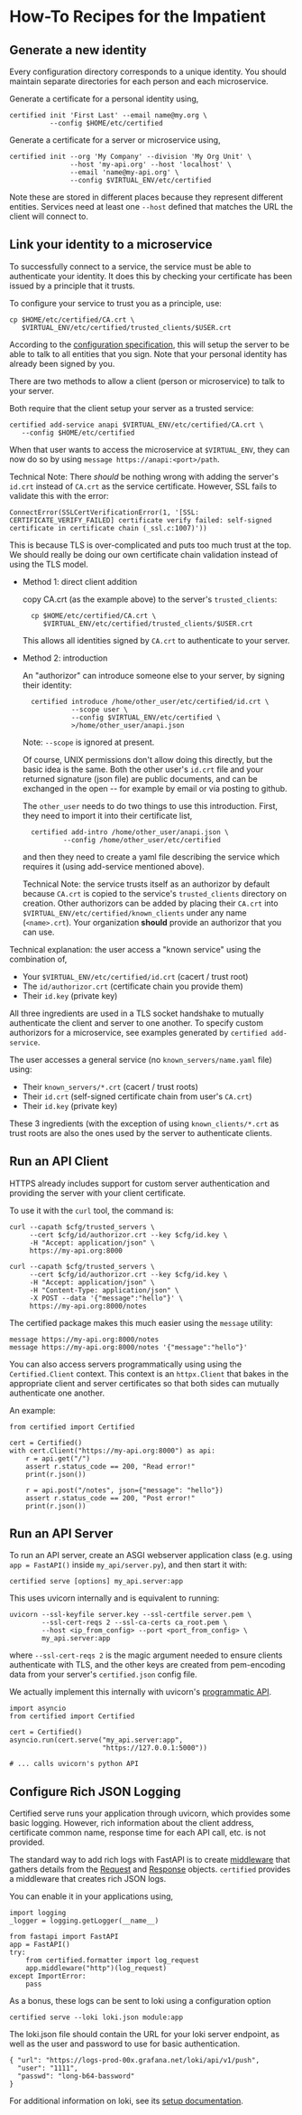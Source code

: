 # How-To Recipes for the Impatient

## Generate a new identity

Every configuration directory corresponds to a unique
identity.  You should maintain separate directories
for each person and each microservice.

Generate a certificate for a personal identity using,

    certified init 'First Last' --email name@my.org \
              --config $HOME/etc/certified

Generate a certificate for a server or microservice using,

    certified init --org 'My Company' --division 'My Org Unit' \
                   --host 'my-api.org' --host 'localhost' \
                   --email 'name@my-api.org' \
                   --config $VIRTUAL_ENV/etc/certified

Note these are stored in different places because they
represent different entities.
Services need at least one `--host` defined that matches the URL
the client will connect to.


## Link your identity to a microservice

To successfully connect to a service, the service must
be able to authenticate your identity.  It does this
by checking your certificate has been issued by a
principle that it trusts.

To configure your service to trust you as a principle, use:

    cp $HOME/etc/certified/CA.crt \
       $VIRTUAL_ENV/etc/certified/trusted_clients/$USER.crt

According to the [configuration specification](keys.md),
this will setup the server to be able to talk to all
entities that you sign.  Note that your personal
identity has already been signed by you.

There are two methods to allow a client (person
or microservice) to talk to your server.

Both require that the client setup your server as a trusted service:

    certified add-service anapi $VIRTUAL_ENV/etc/certified/CA.crt \
       --config $HOME/etc/certified

When that user wants to access the microservice at `$VIRTUAL_ENV`,
they can now do so by using `message https://anapi:<port>/path`.

Technical Note: There *should* be nothing wrong with adding
the server's `id.crt` instead of `CA.crt` as the service
certificate.  However, SSL fails to validate this with the error:

    ConnectError(SSLCertVerificationError(1, '[SSL: CERTIFICATE_VERIFY_FAILED] certificate verify failed: self-signed certificate in certificate chain (_ssl.c:1007)')) 

This is because TLS is over-complicated and puts too much trust
at the top.  We should really be doing our own certificate chain
validation instead of using the TLS model.

* Method 1: direct client addition

    copy CA.crt (as the example above) to the server's `trusted_clients`:

        cp $HOME/etc/certified/CA.crt \
           $VIRTUAL_ENV/etc/certified/trusted_clients/$USER.crt

    This allows all identities signed by `CA.crt` to authenticate
    to your server.

* Method 2: introduction

    An "authorizor" can introduce someone else to your server,
    by signing their identity:

        certified introduce /home/other_user/etc/certified/id.crt \
                  --scope user \
                  --config $VIRTUAL_ENV/etc/certified \
                  >/home/other_user/anapi.json

    Note: `--scope` is ignored at present.

    Of course, UNIX permissions don't allow doing this directly,
    but the basic idea is the same.  Both the other user's `id.crt`
    file and your returned signature (json file) are public
    documents, and can be exchanged in the open -- for example
    by email or via posting to github.

    The `other_user` needs to do two things to use this
    introduction.  First, they need to import it into their
    certificate list,

        certified add-intro /home/other_user/anapi.json \
                --config /home/other_user/etc/certified

    and then they need to create a yaml file describing the
    service which requires it (using add-service mentioned
    above).

    Technical Note: the service trusts itself as an authorizor by
    default because `CA.crt` is copied to the service's `trusted_clients`
    directory on creation.  Other authorizors can be added
    by placing their `CA.crt` into `$VIRTUAL_ENV/etc/certified/known_clients`
    under any name (`<name>.crt`).  Your organization **should**
    provide an authorizor that you can use.

<!--
Note that you should not generally authorize
resource usage from your production services.
That should be left up to signed tokens, which can control
authorization much more precisely.
-->

Technical explanation: the user access a "known service"
using the combination of,

  * Your `$VIRTUAL_ENV/etc/certified/id.crt` (cacert / trust root)
  * The `id/authorizor.crt` (certificate chain you provide them)
  * Their `id.key` (private key)

All three ingredients are used in a TLS socket handshake to
mutually authenticate the client and server to one another.
To specify custom authorizors for a microservice, see
examples generated by `certified add-service`.

The user accesses a general service (no `known_servers/name.yaml` file)
using:

  * Their `known_servers/*.crt` (cacert / trust roots)
  * Their `id.crt` (self-signed certificate chain from user's `CA.crt`)
  * Their `id.key` (private key)

These 3 ingredients (with the exception of using `known_clients/*.crt` as
trust roots are also the ones used by the server to authenticate clients.

## Run an API Client

HTTPS already includes support for custom server authentication
and providing the server with your client certificate.

To use it with the `curl` tool, the command is:

    curl --capath $cfg/trusted_servers \
         --cert $cfg/id/authorizor.crt --key $cfg/id.key \
         -H "Accept: application/json" \
         https://my-api.org:8000

    curl --capath $cfg/trusted_servers \
         --cert $cfg/id/authorizor.crt --key $cfg/id.key \
         -H "Accept: application/json" \
         -H "Content-Type: application/json" \
         -X POST --data '{"message":"hello"}' \
         https://my-api.org:8000/notes

The certified package makes this much easier using
the `message` utility:

    message https://my-api.org:8000/notes
    message https://my-api.org:8000/notes '{"message":"hello"}'

You can also access servers programmatically using
using the `Certified.Client` context.
This context is an `httpx.Client` that bakes in the
appropriate client and server certificates so that
both sides can mutually authenticate one another.

An example:

    from certified import Certified

    cert = Certified()
    with cert.Client("https://my-api.org:8000") as api:
        r = api.get("/")
        assert r.status_code == 200, "Read error!"
        print(r.json())

        r = api.post("/notes", json={"message": "hello"})
        assert r.status_code == 200, "Post error!"
        print(r.json())


## Run an API Server

To run an API server, create an ASGI webserver application
class (e.g. using `app = FastAPI()` inside `my_api/server.py`),
and then start it with:

    certified serve [options] my_api.server:app


This uses uvicorn internally and is equivalent to running:

    uvicorn --ssl-keyfile server.key --ssl-certfile server.pem \
            --ssl-cert-reqs 2 --ssl-ca-certs ca_root.pem \
            --host <ip_from_config> --port <port_from_config> \
            my_api.server:app

where `--ssl-cert-reqs 2` is the magic argument needed to ensure clients
authenticate with TLS, and the other keys are created from pem-encoding
data from your server's `certified.json` config file.

We actually implement this internally with uvicorn's
[programmatic API](https://www.uvicorn.org/deployment/#running-programmatically).

    import asyncio
    from certified import Certified

    cert = Certified()
    asyncio.run(cert.serve("my_api.server:app",
                           "https://127.0.0.1:5000"))

    # ... calls uvicorn's python API

## Configure Rich JSON Logging

Certified serve runs your application through uvicorn,
which provides some basic logging.  However, rich
information about the client address, certificate common name,
response time for each API call, etc. is not provided.

The standard way to add rich logs with FastAPI is to create
[middleware](https://fastapi.tiangolo.com/tutorial/middleware/)
that gathers details from the [Request](https://www.starlette.io/requests/) and
[Response](https://www.starlette.io/responses/) objects.
`certified` provides a middleware that creates rich JSON logs.

You can enable it in your applications using,

    import logging
    _logger = logging.getLogger(__name__)

    from fastapi import FastAPI
    app = FastAPI()
    try:
        from certified.formatter import log_request
        app.middleware("http")(log_request)
    except ImportError:
        pass
 

As a bonus, these logs can be sent to loki using a configuration
option

    certified serve --loki loki.json module:app

The loki.json file should contain the URL for your loki
server endpoint, as well as the user and password to use
for basic authentication.

    { "url": "https://logs-prod-00x.grafana.net/loki/api/v1/push",
      "user": "1111",
      "passwd": "long-b64-bassword"
    }

For additional information on loki, see its
[setup documentation](https://grafana.com/docs/loki/latest/setup/).

